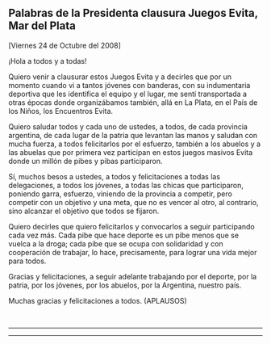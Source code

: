 Palabras de la Presidenta clausura Juegos Evita, Mar del Plata
--------------------------------------------------------------

[Viernes 24 de Octubre del 2008]

¡Hola a todos y a todas!

Quiero venir a clausurar estos Juegos Evita y a decirles que por un
momento cuando vi a tantos jóvenes con banderas, con su indumentaria
deportiva que les identifica el equipo y el lugar, me sentí transportada
a otras épocas donde organizábamos también, allá en La Plata, en el País
de los Niños, los Encuentros Evita.

Quiero saludar todos y cada uno de ustedes, a todos, de cada provincia
argentina, de cada lugar de la patria que levantan las manos y saludan
con mucha fuerza, a todos felicitarlos por el esfuerzo, también a los
abuelos y a las abuelas que por primera vez participan en estos juegos
masivos Evita donde un millón de pibes y pibas participaron.

Sí, muchos besos a ustedes, a todos y felicitaciones a todas las
delegaciones, a todos los jóvenes, a todas las chicas que participaron,
poniendo garra, esfuerzo, viniendo de la provincia a competir, pero
competir con un objetivo y una meta, que no es vencer al otro, al
contrario, sino alcanzar el objetivo que todos se fijaron.

Quiero decirles que quiero felicitarlos y convocarlos a seguir
participando cada vez más. Cada pibe que hace deporte es un pibe menos
que se vuelca a la droga; cada pibe que se ocupa con solidaridad y con
cooperación de trabajar, lo hace, precisamente, para lograr una vida
mejor para todos.

Gracias y felicitaciones, a seguir adelante trabajando por el deporte,
por la patria, por los jóvenes, por los abuelos, por la Argentina,
nuestro país.

Muchas gracias y felicitaciones a todos. (APLAUSOS)

 

****

****
